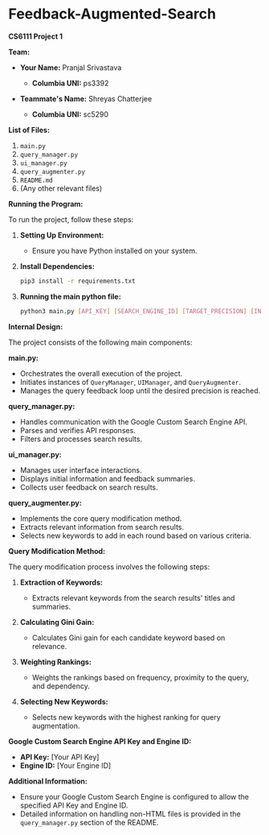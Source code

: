 # Feedback-Augmented-Search
**CS6111 Project 1**

**Team:**

- **Your Name:** Pranjal Srivastava
  - **Columbia UNI:** ps3392

- **Teammate's Name:** Shreyas Chatterjee
  - **Columbia UNI:** sc5290

**List of Files:**
1. `main.py`
2. `query_manager.py`
3. `ui_manager.py`
4. `query_augmenter.py`
5. `README.md`
6. (Any other relevant files)

**Running the Program:**

To run the project, follow these steps:

1. **Setting Up Environment:**
   - Ensure you have Python installed on your system.

2. **Install Dependencies:**
    ```bash
    pip3 install -r requirements.txt

3. **Running the main python file:**
    ```bash
    python3 main.py [API_KEY] [SEARCH_ENGINE_ID] [TARGET_PRECISION] [INITIAL_QUERY]


**Internal Design:**

The project consists of the following main components:

**main.py:**
- Orchestrates the overall execution of the project.
- Initiates instances of `QueryManager`, `UIManager`, and `QueryAugmenter`.
- Manages the query feedback loop until the desired precision is reached.

**query_manager.py:**
- Handles communication with the Google Custom Search Engine API.
- Parses and verifies API responses.
- Filters and processes search results.

**ui_manager.py:**
- Manages user interface interactions.
- Displays initial information and feedback summaries.
- Collects user feedback on search results.

**query_augmenter.py:**
- Implements the core query modification method.
- Extracts relevant information from search results.
- Selects new keywords to add in each round based on various criteria.

**Query Modification Method:**

The query modification process involves the following steps:

1. **Extraction of Keywords:**
   - Extracts relevant keywords from the search results' titles and summaries.

2. **Calculating Gini Gain:**
   - Calculates Gini gain for each candidate keyword based on relevance.

3. **Weighting Rankings:**
   - Weights the rankings based on frequency, proximity to the query, and dependency.

4. **Selecting New Keywords:**
   - Selects new keywords with the highest ranking for query augmentation.

**Google Custom Search Engine API Key and Engine ID:**
- **API Key:** [Your API Key]
- **Engine ID:** [Your Engine ID]

**Additional Information:**
- Ensure your Google Custom Search Engine is configured to allow the specified API Key and Engine ID.
- Detailed information on handling non-HTML files is provided in the `query_manager.py` section of the README.